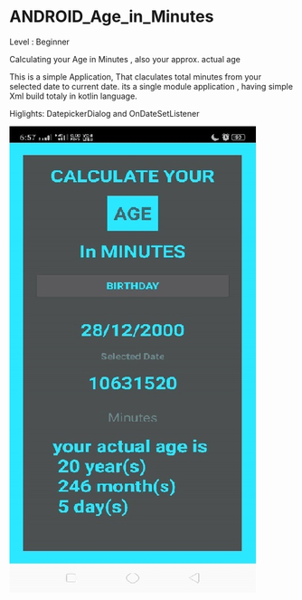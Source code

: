 # ANDROID_Age_in_Minutes
Level : Beginner  

Calculating your Age in Minutes ,  also your approx. actual age

This is a simple Application, That claculates total minutes from your selected date to current date.
its a single module application , having simple Xml build totaly in kotlin language.

Higlights: DatepickerDialog and OnDateSetListener

![](/AgeAppSS.jpg)
